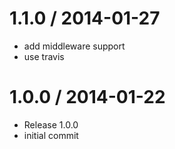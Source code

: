 
1.1.0 / 2014-01-27
==================

 * add middleware support
 * use travis

1.0.0 / 2014-01-22 
==================

 * Release 1.0.0
 * initial commit

